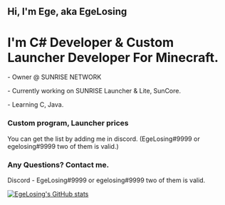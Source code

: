 <h2>Hi, I'm Ege, aka EgeLosing</h3>

<h1>I'm C# Developer & Custom Launcher Developer For Minecraft.</h2>
<p>- Owner @ SUNRISE NETWORK</p>
<p>- Currently working on SUNRISE Launcher & Lite, SunCore.</p>
<p>- Learning C, Java.</p>

<h3>Custom program, Launcher prices</h4>
<p>You can get the list by adding me in discord. (EgeLosing#9999 or egelosing#9999 two of them is valid.)

<h3>Any Questions? Contact me.</h4>
<p>Discord - EgeLosing#9999 or egelosing#9999 two of them is valid.</p>
<p></p>

[![EgeLosing's GitHub stats](https://github-readme-stats.vercel.app/api?username=EgeLosing&bg_color=#000000&border_radius=21)](https://github.com/EgeLosing)
